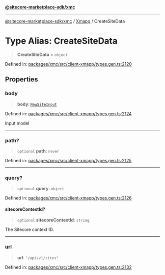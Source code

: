 [**@sitecore-marketplace-sdk/xmc**](../../../../README.md)

***

[@sitecore-marketplace-sdk/xmc](../../../../README.md) / [Xmapp](../README.md) / CreateSiteData

# Type Alias: CreateSiteData

> **CreateSiteData** = `object`

Defined in: [packages/xmc/src/client-xmapp/types.gen.ts:2120](https://github.com/Sitecore/marketplace-sdk/blob/893df143248e67d8c66e942a96045542130259a0/packages/xmc/src/client-xmapp/types.gen.ts#L2120)

## Properties

### body

> **body**: [`NewSiteInput`](NewSiteInput.md)

Defined in: [packages/xmc/src/client-xmapp/types.gen.ts:2124](https://github.com/Sitecore/marketplace-sdk/blob/893df143248e67d8c66e942a96045542130259a0/packages/xmc/src/client-xmapp/types.gen.ts#L2124)

Input model

***

### path?

> `optional` **path**: `never`

Defined in: [packages/xmc/src/client-xmapp/types.gen.ts:2125](https://github.com/Sitecore/marketplace-sdk/blob/893df143248e67d8c66e942a96045542130259a0/packages/xmc/src/client-xmapp/types.gen.ts#L2125)

***

### query?

> `optional` **query**: `object`

Defined in: [packages/xmc/src/client-xmapp/types.gen.ts:2126](https://github.com/Sitecore/marketplace-sdk/blob/893df143248e67d8c66e942a96045542130259a0/packages/xmc/src/client-xmapp/types.gen.ts#L2126)

#### sitecoreContextId?

> `optional` **sitecoreContextId**: `string`

The Sitecore context ID.

***

### url

> **url**: `"/api/v1/sites"`

Defined in: [packages/xmc/src/client-xmapp/types.gen.ts:2132](https://github.com/Sitecore/marketplace-sdk/blob/893df143248e67d8c66e942a96045542130259a0/packages/xmc/src/client-xmapp/types.gen.ts#L2132)
